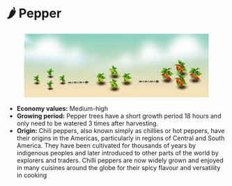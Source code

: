 # 🌶️ Pepper

<figure><img src="../../.gitbook/assets/pepper.png" alt=""><figcaption></figcaption></figure>

* **Economy values:** Medium-high
* **Growing period:** Pepper trees have a short growth period 18 hours and only need to be watered 3 times after harvesting.
* **Origin:** Chili peppers, also known simply as chillies or hot peppers, have their origins in the Americas, particularly in regions of Central and South America. They have been cultivated for thousands of years by indigenous peoples and later introduced to other parts of the world by explorers and traders. Chilli peppers are now widely grown and enjoyed in many cuisines around the globe for their spicy flavour and versatility in cooking
